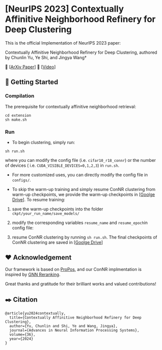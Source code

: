 # \[NeurIPS 2023\] Contextually Affinitive Neighborhood Refinery for Deep Clustering
This is the official Implementation of NeurIPS 2023 paper: 

Contextually Affinitive Neighborhood Refinery for Deep Clustering, authored by Chunlin Yu, Ye Shi, and Jingya Wang†

🍎 \[[ArXiv Paper](https://arxiv.org/pdf/2312.07806.pdf)\] 
🍇 \[[Video](https://slideslive.com/39010245/contextually-affinitive-neighborhood-refinery-for-deep-clustering?ref=search-presentations)\]

## :rocket: Getting Started
### Compilation
The prerequisite for contextually affinitive neighborhood retrieval:
```shell
cd extension
sh make.sh
```
### Run
- To begin clustering, simply run:
```shell
sh run.sh
```
where you can modify the config file (i.e. `cifar10_r18_connr`) or the number of devices ( i.e. `CUDA_VISIBLE_DEVICES=0,1,2,3`) in `run.sh`.
- For more customized uses, you can directly modify the config file in `configs/`.

- To skip the warm-up training and simply resume ConNR clustering from warm-up checkpoints, we provide the warm-up checkpoints in \[[Goolge Drive](https://drive.google.com/drive/folders/1tUldbUs_B5Kzbjor3jhp5AQYLf8enBh7?usp=sharing)\]. To resume training:
1) save the warm-up checkpoints into the folder `ckpt/your_run_name/save_models/`

2) modify the corresponding variables `resume_name` and `resume_epoch`in config file:
  
3) resume ConNR clustering by running `sh run.sh`. The final checkpoints of ConNR clustering are saved in \[[Goolge Drive](https://drive.google.com/drive/folders/1js2LabhUa0i3486sG_PPkqlhDVLSPtmw?usp=sharing)\]

## :hearts: Acknowledgement
Our framework is based on [ProPos](https://github.com/Hzzone/ProPos), and our ConNR implmentation is inspired by [GNN Reranking](https://github.com/Xuanmeng-Zhang/gnn-re-ranking).

Great thanks and gratitude for their brilliant works and valued contributions!

## :black_nib: Citation

```
@article{yu2024contextually,
  title={Contextually Affinitive Neighborhood Refinery for Deep Clustering},
  author={Yu, Chunlin and Shi, Ye and Wang, Jingya},
  journal={Advances in Neural Information Processing Systems},
  volume={36},
  year={2024}
}
```
